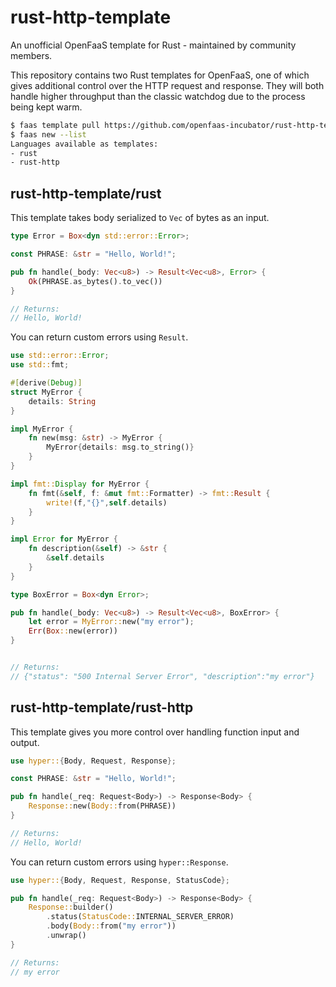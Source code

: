 # rust-http-template

An unofficial OpenFaaS template for Rust - maintained by community members.

This repository contains two Rust templates for OpenFaaS, one of which gives additional control over the HTTP request and response. They will both handle higher throughput than the classic watchdog due to the process being kept warm.

```sh
$ faas template pull https://github.com/openfaas-incubator/rust-http-template
$ faas new --list
Languages available as templates:
- rust
- rust-http
```

## rust-http-template/rust

This template takes body serialized to `Vec` of bytes as an input.

```Rust
type Error = Box<dyn std::error::Error>;

const PHRASE: &str = "Hello, World!";

pub fn handle(_body: Vec<u8>) -> Result<Vec<u8>, Error> {
    Ok(PHRASE.as_bytes().to_vec())
}

// Returns:
// Hello, World!
```

You can return custom errors using `Result`.

```Rust
use std::error::Error;
use std::fmt;

#[derive(Debug)]
struct MyError {
    details: String
}

impl MyError {
    fn new(msg: &str) -> MyError {
        MyError{details: msg.to_string()}
    }
}

impl fmt::Display for MyError {
    fn fmt(&self, f: &mut fmt::Formatter) -> fmt::Result {
        write!(f,"{}",self.details)
    }
}

impl Error for MyError {
    fn description(&self) -> &str {
        &self.details
    }
}

type BoxError = Box<dyn Error>;

pub fn handle(_body: Vec<u8>) -> Result<Vec<u8>, BoxError> {
    let error = MyError::new("my error");
    Err(Box::new(error))
}


// Returns:
// {"status": "500 Internal Server Error", "description":"my error"}
```

## rust-http-template/rust-http

This template gives you more control over handling function input and output.

```Rust
use hyper::{Body, Request, Response};

const PHRASE: &str = "Hello, World!";

pub fn handle(_req: Request<Body>) -> Response<Body> {
    Response::new(Body::from(PHRASE))
}

// Returns:
// Hello, World!
```

You can return custom errors using `hyper::Response`.

```Rust
use hyper::{Body, Request, Response, StatusCode};

pub fn handle(_req: Request<Body>) -> Response<Body> {
    Response::builder()
        .status(StatusCode::INTERNAL_SERVER_ERROR)
        .body(Body::from("my error"))
        .unwrap()
}

// Returns:
// my error
```

